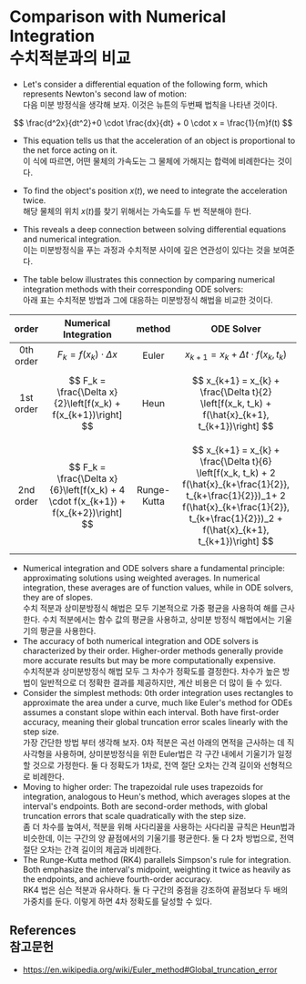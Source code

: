 # Comparison with Numerical Integration<br>수치적분과의 비교


* Let's consider a differential equation of the following form, which represents Newton's second law of motion:<br>다음 미분 방정식을 생각해 보자. 이것은 뉴튼의 두번째 법칙을 나타낸 것이다.

$$
    \frac{d^2x}{dt^2}+0 \cdot \frac{dx}{dt} + 0 \cdot x = \frac{1}{m}f(t)
$$

* This equation tells us that the acceleration of an object is proportional to the net force acting on it.<br>이 식에 따르면, 어떤 물체의 가속도는 그 물체에 가해지는 합력에 비례한다는 것이다.
* To find the object's position $x(t)$, we need to integrate the acceleration twice.<br>해당 물체의 위치 $x(t)$를 찾기 위해서는 가속도를 두 번 적분해야 한다.
* This reveals a deep connection between solving differential equations and numerical integration.<br>이는 미분방정식을 푸는 과정과 수치적분 사이에 깊은 연관성이 있다는 것을 보여준다.

* The table below illustrates this connection by comparing numerical integration methods with their corresponding ODE solvers:<br>아래 표는 수치적분 방법과 그에 대응하는 미분방정식 해법을 비교한 것이다.

|  order  | Numerical Integration       | method | ODE Solver                    |
|:---------:|:--------------------------------:|:--------:|:------------------------------------------------:|
| 0th order | $$ F_k = f(x_k)\cdot \Delta x $$ |  Euler   | $$ x_{k+1} = x_{k} + \Delta t \cdot f(x_k, t_k) $$ |
| 1st order | $$ F_k = \frac{\Delta x}{2}\left[f(x_k) + f(x_{k+1})\right] $$ |  Heun   | $$ x_{k+1} = x_{k} + \frac{\Delta t}{2} \left[f(x_k, t_k) + f(\hat{x}_{k+1}, t_{k+1})\right] $$ |
| 2nd order | $$ F_k = \frac{\Delta x}{6}\left[f(x_k) + 4 \cdot f(x_{k+1}) + f(x_{k+2})\right] $$ |  Runge-Kutta   | $$ x_{k+1} = x_{k} + \frac{\Delta t}{6} \left[f(x_k, t_k) + 2 f(\hat{x}_{k+\frac{1}{2}}, t_{k+\frac{1}{2}})_1+ 2 f(\hat{x}_{k+\frac{1}{2}}, t_{k+\frac{1}{2}})_2 + f(\hat{x}_{k+1}, t_{k+1})\right] $$ |

* Numerical integration and ODE solvers share a fundamental principle: approximating solutions using weighted averages. In numerical integration, these averages are of function values, while in ODE solvers, they are of slopes.<br>수치 적분과 상미분방정식 해법은 모두 기본적으로 가중 평균을 사용하여 해를 근사한다. 수치 적분에서는 함수 값의 평균을 사용하고, 상미분 방정식 해법에서는 기울기의 평균을 사용한다.
* The accuracy of both numerical integration and ODE solvers is characterized by their order. Higher-order methods generally provide more accurate results but may be more computationally expensive.<br>수치적분과 상미분방정식 해법 모두 그 차수가 정확도를 결정한다. 차수가 높은 방법이 일반적으로 더 정확한 결과를 제공하지만, 계산 비용은 더 많이 들 수 있다.
* Consider the simplest methods: 0th order integration uses rectangles to approximate the area under a curve, much like Euler's method for ODEs assumes a constant slope within each interval. Both have first-order accuracy, meaning their global truncation error scales linearly with the step size.<br>가장 간단한 방법 부터 생각해 보자. 0차 적분은 곡선 아래의 면적을 근사하는 데 직사각형을 사용하며, 상미분방정식을 위한 Euler법은 각 구간 내에서 기울기가 일정할 것으로 가정한다. 둘 다 정확도가 1차로, 전역 절단 오차는 간격 길이와 선형적으로 비례한다.
* Moving to higher order: The trapezoidal rule uses trapezoids for integration, analogous to Heun's method, which averages slopes at the interval's endpoints. Both are second-order methods, with global truncation errors that scale quadratically with the step size.<br>좀 더 차수를 높여서, 적분을 위해 사다리꼴을 사용하는 사다리꼴 규칙은 Heun법과 비슷한데, 이는 구간의 양 끝점에서의 기울기를 평균한다. 둘 다 2차 방법으로, 전역 절단 오차는 간격 길이의 제곱과 비례한다.
* The Runge-Kutta method (RK4) parallels Simpson's rule for integration. Both emphasize the interval's midpoint, weighting it twice as heavily as the endpoints, and achieve fourth-order accuracy.<br>RK4 법은 심슨 적분과 유사하다. 둘 다 구간의 중점을 강조하여 끝점보다 두 배의 가중치를 둔다. 이렇게 하면 4차 정확도를 달성할 수 있다.

## References<br>참고문헌

* https://en.wikipedia.org/wiki/Euler_method#Global_truncation_error
